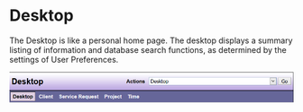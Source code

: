 # Desktop

The Desktop is like a personal home page. The desktop displays a summary listing of information and database search functions, as determined by the settings of User Preferences.

![Desktop](images/desktop.png)